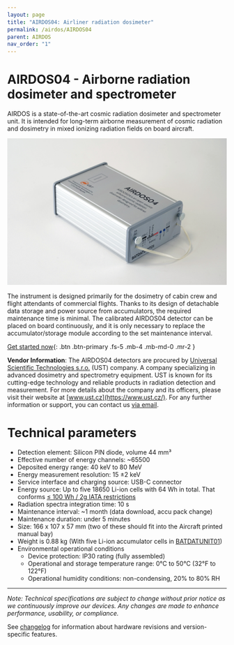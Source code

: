 ```yaml
---
layout: page
title: "AIRDOS04: Airliner radiation dosimeter"
permalink: /airdos/AIRDOS04
parent: AIRDOS
nav_order: "1"
---
```



# AIRDOS04 - Airborne radiation dosimeter and spectrometer

AIRDOS is a state-of-the-art cosmic radiation dosimeter and spectrometer unit. It is intended for long-term airborne measurement of cosmic radiation and dosimetry in mixed ionizing radiation fields on board aircraft.

![AIRDOS04](https://raw.githubusercontent.com/UniversalScientificTechnologies/AIRDOS04/AIRDOS04A/doc/img/AIRDOS04.jpg)


The instrument is designed primarily for the dosimetry of cabin crew and flight attendants of commercial flights. Thanks to its design of detachable data storage and power source from accumulators, the required maintenance time is minimal. The calibrated AIRDOS04 detector can be placed on board continuously, and it is only necessary to  replace the accumulator/storage module according to the set maintenance interval.

[Get started now]({{site.baseurl}}/airdos/AIRDOS04/quickstart){: .btn .btn-primary .fs-5 .mb-4 .mb-md-0 .mr-2 }

**Vendor Information**: The AIRDOS04 detectors are procured by [Universal Scientific Technologies s.r.o.](https://www.ust.cz/) (UST) company. A company specializing in advanced dosimetry and spectrometry equipment. UST is known for its cutting-edge technology and reliable products in radiation detection and measurement. For more details about the company and its officers, please visit their website at [www.ust.cz](https://www.ust.cz/). For any further information or support, you can contact us [via email](https://www.ust.cz/about/#email).

# Technical parameters

 * Detection element: Silicon PIN diode, volume 44 mm³
 * Effective number of energy channels: ~65500
 * Deposited energy range: 40 keV to 80 MeV
 * Energy measurement resolution: 15 ±2 keV
 * Service interface and charging source: USB-C connector
 * Energy source: Up to five 18650 Li-ion cells with 64 Wh in total. That conforms [≤ 100 Wh / 2g IATA restrictions](https://www.iata.org/contentassets/6fea26dd84d24b26a7a1fd5788561d6e/passenger-lithium-battery.pdf)
 * Radiation spectra integration time: 10 s
 * Maintenance interval: ~1 month (data download, accu pack change)
 * Maintenance duration: under 5 minutes
 * Size: 166 x 107 x 57 mm (two  of these should fit into the Aircraft printed manual bay)
 * Weight is 0.88 kg (With five Li-ion accumulator cells in [BATDATUNIT01](https://docs.dos.ust.cz/airdos/BATDATUNIT01))
 * Environmental operational conditions
   * Device protection: IP30 rating (fully assembled)
   * Operational and storage temperature range: 0°C to 50°C (32°F to 122°F)
   * Operational humidity conditions: non-condensing, 20% to 80% RH

---
_Note: Technical specifications are subject to change without prior notice as we continuously improve our devices. Any changes are made to enhance performance, usability, or compliance._

See [changelog](https://docs.dos.ust.cz/airdos/AIRDOS04/manual#product-changelog) for information about hardware revisions and version-specific features.



